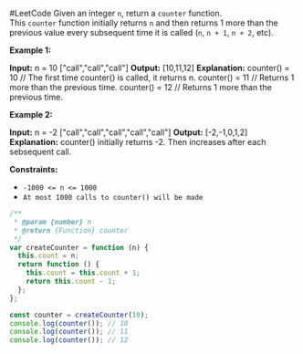 #LeetCode
Given an integer `n`, return a `counter` function. This `counter` function initially returns `n` and then returns 1 more than the previous value every subsequent time it is called (`n`, `n + 1`, `n + 2`, etc).

**Example 1:**

**Input:** 
n = 10 
["call","call","call"]
**Output:** [10,11,12]
**Explanation:** 
counter() = 10 // The first time counter() is called, it returns n.
counter() = 11 // Returns 1 more than the previous time.
counter() = 12 // Returns 1 more than the previous time.

**Example 2:**

**Input:** 
n = -2
["call","call","call","call","call"]
**Output:** [-2,-1,0,1,2]
**Explanation:** counter() initially returns -2. Then increases after each sebsequent call.

**Constraints:**

- `-1000 <= n <= 1000`
- `At most 1000 calls to counter() will be made`

```js
/**
 * @param {number} n
 * @return {Function} counter
 */
var createCounter = function (n) {
  this.count = n;
  return function () {
    this.count = this.count + 1;
    return this.count - 1;
  };
};

const counter = createCounter(10);
console.log(counter()); // 10
console.log(counter()); // 11
console.log(counter()); // 12
```